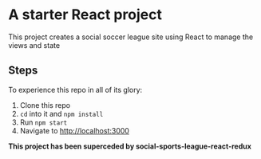 # A starter React project 

This project creates a social soccer league site using React to manage the views and state


## Steps

To experience this repo in all of its glory:

1. Clone this repo
2. `cd` into it and `npm install`
3. Run `npm start`
4. Navigate to [http://localhost:3000](http://localhost:3000)

**This project has been superceded by social-sports-league-react-redux**
